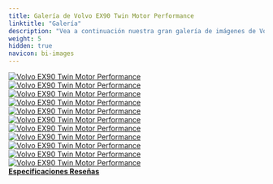 ```yaml
---
title: Galería de Volvo EX90 Twin Motor Performance
linktitle: "Galería"
description: "Vea a continuación nuestra gran galería de imágenes de Volvo EX90 Twin Motor Performance. Haga clic en las imágenes para versiones en alta resolución."
weight: 5
hidden: true
navicon: bi-images
---
```

<!-- markdownlint-disable MD033 -->
<div class="row" id ="my-gallery">
	<div class="pswp-grid-item col-6 col-md-4">
		<a href="https://media.evkx.net/multimedia/models/volvo/ex90/ex90_twin_motor_performance/exterior_1.jpg"
data-pswp-src="https://media.evkx.net/multimedia/models/volvo/ex90/ex90_twin_motor_performance/exterior_1.jpg"
data-pswp-width="3000"
data-pswp-height="2212" 
target="_blank">
			<img src="https://media.evkx.net/multimedia/models/volvo/ex90/ex90_twin_motor_performance/exterior_1_xst.jpg" alt="Volvo EX90 Twin Motor Performance" class="img-fluid " />
		</a>
	</div>
	<div class="pswp-grid-item col-6 col-md-4">
		<a href="https://media.evkx.net/multimedia/models/volvo/ex90/ex90_twin_motor_performance/exterior_2.jpg"
data-pswp-src="https://media.evkx.net/multimedia/models/volvo/ex90/ex90_twin_motor_performance/exterior_2.jpg"
data-pswp-width="3000"
data-pswp-height="2250" 
target="_blank">
			<img src="https://media.evkx.net/multimedia/models/volvo/ex90/ex90_twin_motor_performance/exterior_2_xst.jpg" alt="Volvo EX90 Twin Motor Performance" class="img-fluid " />
		</a>
	</div>
	<div class="pswp-grid-item col-6 col-md-4">
		<a href="https://media.evkx.net/multimedia/models/volvo/ex90/ex90_twin_motor_performance/exterior_3.jpg"
data-pswp-src="https://media.evkx.net/multimedia/models/volvo/ex90/ex90_twin_motor_performance/exterior_3.jpg"
data-pswp-width="3000"
data-pswp-height="1686" 
target="_blank">
			<img src="https://media.evkx.net/multimedia/models/volvo/ex90/ex90_twin_motor_performance/exterior_3_xst.jpg" alt="Volvo EX90 Twin Motor Performance" class="img-fluid " />
		</a>
	</div>
	<div class="pswp-grid-item col-6 col-md-4">
		<a href="https://media.evkx.net/multimedia/models/volvo/ex90/ex90_twin_motor_performance/frontseats_1.jpg"
data-pswp-src="https://media.evkx.net/multimedia/models/volvo/ex90/ex90_twin_motor_performance/frontseats_1.jpg"
data-pswp-width="3000"
data-pswp-height="2250" 
target="_blank">
			<img src="https://media.evkx.net/multimedia/models/volvo/ex90/ex90_twin_motor_performance/frontseats_1_xst.jpg" alt="Volvo EX90 Twin Motor Performance" class="img-fluid " />
		</a>
	</div>
	<div class="pswp-grid-item col-6 col-md-4">
		<a href="https://media.evkx.net/multimedia/models/volvo/ex90/ex90_twin_motor_performance/headlights_1.jpg"
data-pswp-src="https://media.evkx.net/multimedia/models/volvo/ex90/ex90_twin_motor_performance/headlights_1.jpg"
data-pswp-width="3000"
data-pswp-height="2250" 
target="_blank">
			<img src="https://media.evkx.net/multimedia/models/volvo/ex90/ex90_twin_motor_performance/headlights_1_xst.jpg" alt="Volvo EX90 Twin Motor Performance" class="img-fluid " />
		</a>
	</div>
	<div class="pswp-grid-item col-6 col-md-4">
		<a href="https://media.evkx.net/multimedia/models/volvo/ex90/ex90_twin_motor_performance/interior_1.jpg"
data-pswp-src="https://media.evkx.net/multimedia/models/volvo/ex90/ex90_twin_motor_performance/interior_1.jpg"
data-pswp-width="3000"
data-pswp-height="2250" 
target="_blank">
			<img src="https://media.evkx.net/multimedia/models/volvo/ex90/ex90_twin_motor_performance/interior_1_xst.jpg" alt="Volvo EX90 Twin Motor Performance" class="img-fluid " />
		</a>
	</div>
	<div class="pswp-grid-item col-6 col-md-4">
		<a href="https://media.evkx.net/multimedia/models/volvo/ex90/ex90_twin_motor_performance/lidar_1.jpg"
data-pswp-src="https://media.evkx.net/multimedia/models/volvo/ex90/ex90_twin_motor_performance/lidar_1.jpg"
data-pswp-width="3000"
data-pswp-height="1686" 
target="_blank">
			<img src="https://media.evkx.net/multimedia/models/volvo/ex90/ex90_twin_motor_performance/lidar_1_xst.jpg" alt="Volvo EX90 Twin Motor Performance" class="img-fluid " />
		</a>
	</div>
	<div class="pswp-grid-item col-6 col-md-4">
		<a href="https://media.evkx.net/multimedia/models/volvo/ex90/ex90_twin_motor_performance/main_1.jpg"
data-pswp-src="https://media.evkx.net/multimedia/models/volvo/ex90/ex90_twin_motor_performance/main_1.jpg"
data-pswp-width="3000"
data-pswp-height="2000" 
target="_blank">
			<img src="https://media.evkx.net/multimedia/models/volvo/ex90/ex90_twin_motor_performance/main_1_xst.jpg" alt="Volvo EX90 Twin Motor Performance" class="img-fluid " />
		</a>
	</div>
	<div class="pswp-grid-item col-6 col-md-4">
		<a href="https://media.evkx.net/multimedia/models/volvo/ex90/ex90_twin_motor_performance/screens_1.jpg"
data-pswp-src="https://media.evkx.net/multimedia/models/volvo/ex90/ex90_twin_motor_performance/screens_1.jpg"
data-pswp-width="3000"
data-pswp-height="2250" 
target="_blank">
			<img src="https://media.evkx.net/multimedia/models/volvo/ex90/ex90_twin_motor_performance/screens_1_xst.jpg" alt="Volvo EX90 Twin Motor Performance" class="img-fluid " />
		</a>
	</div>
	<div class="pswp-grid-item col-6 col-md-4">
		<a href="https://media.evkx.net/multimedia/models/volvo/ex90/ex90_twin_motor_performance/screens_2.jpg"
data-pswp-src="https://media.evkx.net/multimedia/models/volvo/ex90/ex90_twin_motor_performance/screens_2.jpg"
data-pswp-width="3000"
data-pswp-height="1686" 
target="_blank">
			<img src="https://media.evkx.net/multimedia/models/volvo/ex90/ex90_twin_motor_performance/screens_2_xst.jpg" alt="Volvo EX90 Twin Motor Performance" class="img-fluid " />
		</a>
	</div>
	<div class="pswp-grid-item col-6 col-md-4">
		<a href="https://media.evkx.net/multimedia/models/volvo/ex90/ex90_twin_motor_performance/secondrowseats_1.jpg"
data-pswp-src="https://media.evkx.net/multimedia/models/volvo/ex90/ex90_twin_motor_performance/secondrowseats_1.jpg"
data-pswp-width="3000"
data-pswp-height="2250" 
target="_blank">
			<img src="https://media.evkx.net/multimedia/models/volvo/ex90/ex90_twin_motor_performance/secondrowseats_1_xst.jpg" alt="Volvo EX90 Twin Motor Performance" class="img-fluid " />
		</a>
	</div>
</div>
<script type="module">
  import PhotoSwipeLightbox from '/js/photoswipe-lightbox.esm.js';
    const lightbox = new PhotoSwipeLightbox({
       gallery: '#my-gallery',
        children: 'a',
        pswpModule: () => import('/js/photoswipe.esm.js')
    });
lightbox.init();
</script>
<div class="mt-3 mb-3">
<a href="../specifications/" class="text-decoration-none text-black">
<strong><i class="bi-arrow-left"></i> Especificaciones </strong>
</a>
<a href="../reviews/" class="text-decoration-none text-black float-end">
<strong>Reseñas <i class="bi-arrow-right"></i></strong>
</a>
</div>
